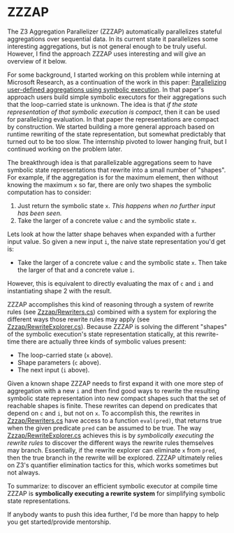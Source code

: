 # ZZZAP

The Z3 Aggregation Parallelizer (ZZZAP) automatically parallelizes stateful aggregations over sequential data. In its current state it parallelizes some interesting aggregations, but is not general enough to be truly useful. However, I find the approach ZZZAP uses interesting and will give an overview of it below.

For some background, I started working on this problem while interning at Microsoft Research, as a continuation of the work in this paper: [Parallelizing user-defined aggregations using symbolic execution](https://doi.org/10.1145/2815400.2815418). In that paper's approach users build simple symbolic executors for their aggregations such that the loop-carried state is unknown. The idea is that *if the state representation of that symbolic execution is compact*, then it can be used for parallelizing evaluation. In that paper the representations are compact by construction. We started building a more general approach based on runtime rewriting of the state representation, but somewhat predictably that turned out to be too slow. The internship pivoted to lower hanging fruit, but I continued working on the problem later.

The breakthrough idea is that parallelizable aggregations seem to have symbolic state representations that rewrite into a small number of "shapes". For example, if the aggregation is for the maximum element, then without knowing the maximum `x` so far, there are only two shapes the symbolic computation has to consider:
1. Just return the symbolic state `x`. *This happens when no further input has been seen.*
1. Take the larger of a concrete value `c` and the symbolic state `x`.

Lets look at how the latter shape behaves when expanded with a further input value. So given a new input `i`, the naive state representation you'd get is:
* Take the larger of a concrete value `c` and the symbolic state `x`. Then take the larger of that and a concrete value `i`.

However, this is equivalent to directly evaluating the max of `c` and `i` and instantiating shape 2 with the result.

ZZZAP accomplishes this kind of reasoning through a system of rewrite rules (see [Zzzap/Rewriters.cs](Zzzap/Rewriters.cs)) combined with a system for exploring the different ways those rewrite rules may apply (see [Zzzap/RewriteExplorer.cs](Zzzap/RewriteExplorer.cs)). Because ZZZAP is solving the different "shapes" of the symbolic execution's state representation statically, at this rewrite-time there are actually three kinds of symbolic values present:
* The loop-carried state (`x` above).
* Shape parameters (`c` above).
* The next input (`i` above).

Given a known shape ZZZAP needs to first expand it with one more step of aggregation with a new `i` and then find good ways to rewrite the resulting symbolic state representation into new compact shapes such that the set of reachable shapes is finite. These rewrites can depend on predicates that depend on `c` and `i`, but not on `x`. To accomplish this, the rewrites in [Zzzap/Rewriters.cs](Zzzap/Rewriters.cs) have access to a function `eval(pred)`, that returns true when the given predicate `pred` can be assumed to be true. The way [Zzzap/RewriteExplorer.cs](Zzzap/RewriteExplorer.cs) achieves this is by *symbolically executing the rewrite rules* to discover the different ways the rewrite rules themselves may branch. Essentially, if the rewrite explorer can eliminate `x` from `pred`, then the true branch in the rewrite will be explored. ZZZAP ultimately relies on Z3's quantifier elimination tactics for this, which works sometimes but not always.

To summarize: to discover an efficient symbolic executor at compile time ZZZAP is **symbolically executing a rewrite system** for simplifying symbolic state representations.

If anybody wants to push this idea further, I'd be more than happy to help you get started/provide mentorship.
